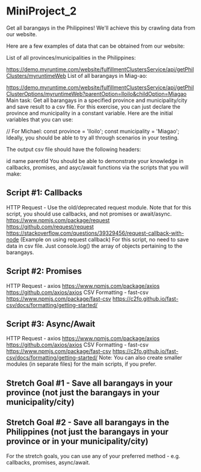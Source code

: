# MiniProject_2

Get all barangays in the Philippines!
We'll achieve this by crawling data from our website.

Here are a few examples of data that can be obtained from our website:

List of all provinces/municipalities in the Philippines:

https://demo.myruntime.com/website/fulfillmentClustersService/api/getPhilClusters/myruntimeWeb
List of all barangays in Miag-ao:

https://demo.myruntime.com/website/fulfillmentClustersService/api/getPhilClusterOptions/myruntimeWeb?parentOption=Iloilo&childOption=Miagao
Main task: Get all barangays in a specified province and municipality/city and save result to a csv file.
For this exercise, you can just declare the province and municipality in a constant variable. Here are the initial variables that you can use:

// For Michael:
const province = 'Iloilo';
const municipality = 'Miagao';
Ideally, you should be able to try all through scenarios in your testing.

The output csv file should have the following headers:

id
name
parentId
You should be able to demonstrate your knowledge in callbacks, promises, and asyc/await functions via the scripts that you will make:

## Script #1: Callbacks
HTTP Request - Use the old/deprecated request module. Note that for this script, you should use callbacks, and not promises or await/async.
https://www.npmjs.com/package/request
https://github.com/request/request
https://stackoverflow.com/questions/39329456/request-callback-with-node (Example on using request callback)
For this script, no need to save data in csv file. Just console.log() the array of objects pertaining to the barangays.
## Script #2: Promises
HTTP Request - axios
https://www.npmjs.com/package/axios
https://github.com/axios/axios
CSV Formatting - fast-csv
https://www.npmjs.com/package/fast-csv
https://c2fo.github.io/fast-csv/docs/formatting/getting-started/
## Script #3: Async/Await
HTTP Request - axios
https://www.npmjs.com/package/axios
https://github.com/axios/axios
CSV Formatting - fast-csv
https://www.npmjs.com/package/fast-csv
https://c2fo.github.io/fast-csv/docs/formatting/getting-started/
Note: You can also create smaller modules (in separate files) for the main scripts, if you prefer.

## Stretch Goal #1 - Save all barangays in your province (not just the barangays in your municipality/city)
## Stretch Goal #2 - Save all barangays in the Philippines (not just the barangays in your province or in your municipality/city)
For the stretch goals, you can use any of your preferred method - e.g. callbacks, promises, async/await.
